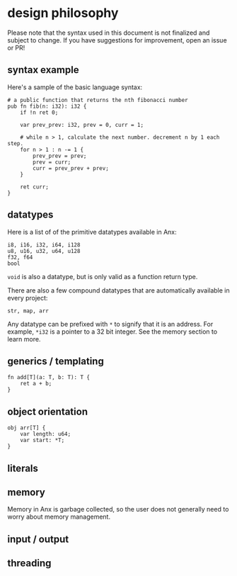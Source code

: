 # design philosophy

Please note that the syntax used in this document is not finalized and subject to change. If you have suggestions for improvement, open an issue or PR!

## syntax example

Here's a sample of the basic language syntax:

```
# a public function that returns the nth fibonacci number
pub fn fib(n: i32): i32 {
    if !n ret 0;

    var prev_prev: i32, prev = 0, curr = 1;

    # while n > 1, calculate the next number. decrement n by 1 each step.
    for n > 1 : n -= 1 {
        prev_prev = prev;
        prev = curr;
        curr = prev_prev + prev;
    }

    ret curr;
}
```

## datatypes

Here is a list of of the primitive datatypes available in Anx:

```
i8, i16, i32, i64, i128
u8, u16, u32, u64, u128
f32, f64
bool
```

`void` is also a datatype, but is only valid as a function return type.

There are also a few compound datatypes that are automatically available in every project:

```
str, map, arr
```

Any datatype can be prefixed with `*` to signify that it is an address.
For example, `*i32` is a pointer to a 32 bit integer.
See the memory section to learn more.

## generics / templating

```
fn add[T](a: T, b: T): T {
    ret a + b;
}
```

## object orientation

```
obj arr[T] {
    var length: u64;
    var start: *T;
}
```

## literals

## memory

Memory in Anx is garbage collected, so the user does not generally need to worry about memory management.

## input / output

## threading
